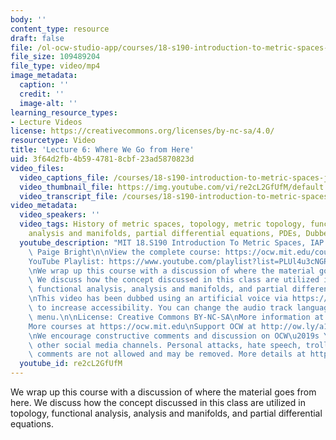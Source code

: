 ```yaml
---
body: ''
content_type: resource
draft: false
file: /ol-ocw-studio-app/courses/18-s190-introduction-to-metric-spaces-january-iap-2023/18s190-lecture-6_360p_16_9.mp4
file_size: 109489204
file_type: video/mp4
image_metadata:
  caption: ''
  credit: ''
  image-alt: ''
learning_resource_types:
- Lecture Videos
license: https://creativecommons.org/licenses/by-nc-sa/4.0/
resourcetype: Video
title: 'Lecture 6: Where We Go from Here'
uid: 3f64d2fb-4b59-4781-8cbf-23ad5870823d
video_files:
  video_captions_file: /courses/18-s190-introduction-to-metric-spaces-january-iap-2023/1iloo3fh6OuSc9MnUa6muaBV1HqX1uBiM_transcript.webvtt
  video_thumbnail_file: https://img.youtube.com/vi/re2cL2GfUfM/default.jpg
  video_transcript_file: /courses/18-s190-introduction-to-metric-spaces-january-iap-2023/1iloo3fh6OuSc9MnUa6muaBV1HqX1uBiM_transcript.pdf
video_metadata:
  video_speakers: ''
  video_tags: History of metric spaces, topology, metric topology, functional analysis,
    analysis and manifolds, partial differential equations, PDEs, DubbedWithAloud
  youtube_description: "MIT 18.S190 Introduction To Metric Spaces, IAP 2023\nInstructor:\
    \ Paige Bright\n\nView the complete course: https://ocw.mit.edu/courses/18-s190-introduction-to-metric-spaces-january-iap-2023/\n\
    YouTube Playlist: https://www.youtube.com/playlist?list=PLUl4u3cNGP613ULTyHAqz04niYf722x7S\n\
    \nWe wrap up this course with a discussion of where the material goes from here.\
    \ We discuss how the concept discussed in this class are utilized in topology,\
    \ functional analysis, analysis and manifolds, and partial differential equations.\n\
    \nThis video has been dubbed using an artificial voice via https://aloud.area120.google.com\
    \ to increase accessibility. You can change the audio track language in the Settings\
    \ menu.\n\nLicense: Creative Commons BY-NC-SA\nMore information at https://ocw.mit.edu/terms\n\
    More courses at https://ocw.mit.edu\nSupport OCW at http://ow.ly/a1If50zVRlQ\n\
    \nWe encourage constructive comments and discussion on OCW\u2019s YouTube and\
    \ other social media channels. Personal attacks, hate speech, trolling, and inappropriate\
    \ comments are not allowed and may be removed. More details at https://ocw.mit.edu/comments."
  youtube_id: re2cL2GfUfM
---
```

We wrap up this course with a discussion of where the material goes from here. We discuss how the concept discussed in this class are utilized in topology, functional analysis, analysis and manifolds, and partial differential equations.